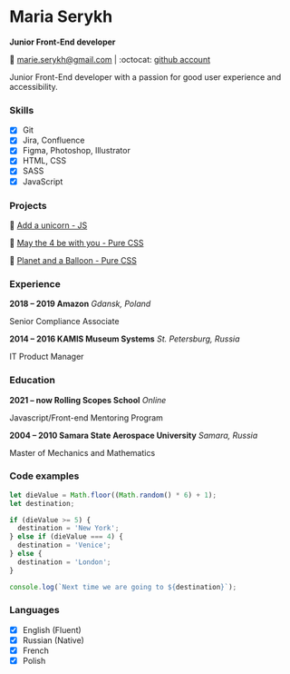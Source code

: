# Maria Serykh

**Junior Front-End developer**

📩 <marie.serykh@gmail.com> | :octocat: [github account](https://github.com/mserykh)

Junior Front-End developer with a passion for good user experience and accessibility.

### Skills

- [x] Git
- [x] Jira, Confluence
- [x] Figma, Photoshop, Illustrator
- [x] HTML, CSS
- [x] SASS
- [x] JavaScript

### Projects

🦄 [Add a unicorn - JS](https://codepen.io/trifle-on-a-stick/pen/PoGxxOJ)

🦄 [May the 4 be with you - Pure CSS](https://codepen.io/trifle-on-a-stick/pen/zYvPwmo)

🦄 [Planet and a Balloon - Pure CSS](https://codepen.io/trifle-on-a-stick/pen/bGVeGrV)

### Experience

**2018 – 2019 Amazon** *Gdansk, Poland*

Senior Compliance Associate

**2014 – 2016 KAMIS Museum Systems** *St. Petersburg, Russia*

IT Product Manager

### Education

**2021 – now Rolling Scopes School** *Online*

Javascript/Front-end Mentoring Program

**2004 – 2010 Samara State Aerospace University** *Samara, Russia*

Master of Mechanics and Mathematics

### Code examples

```javascript
let dieValue = Math.floor((Math.random() * 6) + 1);
let destination;

if (dieValue >= 5) {
  destination = 'New York';
} else if (dieValue === 4) {
  destination = 'Venice';
} else {
  destination = 'London';
}

console.log(`Next time we are going to ${destination}`);
```

### Languages

- [x] English (Fluent)
- [x] Russian (Native)
- [x] French 
- [x] Polish
